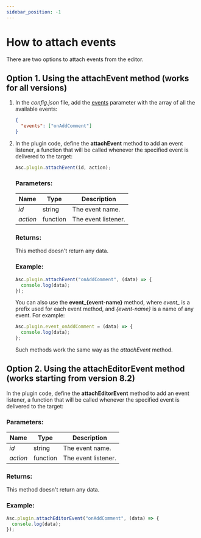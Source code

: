 ```yaml
---
sidebar_position: -1
---
```


# How to attach events

There are two options to attach events from the editor.

## Option 1. Using the attachEvent method (works for all versions)

1. In the *config.json* file, add the [events](../../structure/manifest/manifest.md#variationsevents) parameter with the array of all the available events:

   ``` json
   {
     "events": ["onAddComment"]
   }
   ```

2. In the plugin code, define the **attachEvent** method to add an event listener, a function that will be called whenever the specified event is delivered to the target:

   ``` ts
   Asc.plugin.attachEvent(id, action);
   ```

   ### Parameters:

   | Name     | Type     | Description         |
   | -------- | -------- | ------------------- |
   | *id*     | string   | The event name.     |
   | *action* | function | The event listener. |

   ### Returns:

   This method doesn't return any data.

   ### Example:

   ``` ts
   Asc.plugin.attachEvent("onAddComment", (data) => {
     console.log(data);
   });
   ```

   You can also use the **event_\{event-name\}** method, where *event_* is a prefix used for each event method, and *\{event-name\}* is a name of any event. For example:

   ``` ts
   Asc.plugin.event_onAddComment = (data) => {
     console.log(data);
   };
   ```

   Such methods work the same way as the *attachEvent* method.

## Option 2. Using the attachEditorEvent method (works starting from version 8.2)

In the plugin code, define the **attachEditorEvent** method to add an event listener, a function that will be called whenever the specified event is delivered to the target:

### Parameters:

| Name     | Type     | Description         |
| -------- | -------- | ------------------- |
| *id*     | string   | The event name.     |
| *action* | function | The event listener. |

### Returns:

This method doesn't return any data.

### Example:

``` ts
Asc.plugin.attachEditorEvent("onAddComment", (data) => {
  console.log(data);
});
```
